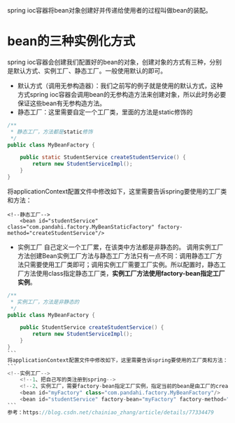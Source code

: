 spring ioc容器将bean对象创建好并传递给使用者的过程叫做bean的装配。

# bean的三种实例化方式

spring ioc容器会创建我们配置好的bean的对象，创建对象的方式有三种，分别是默认方式、实例工厂、静态工厂。一般使用默认的即可。

* 默认方式（调用无参构造器）：我们之前写的例子就是使用的默认方式，这种方式spring ioc容器会调用bean的无参构造方法来创建对象，所以此时务必要保证这些bean有无参构造方法。
* 静态工厂：这里需要自定一个工厂类，里面的方法是static修饰的

``` java
/**
 * 静态工厂，方法都是static修饰
 */
public class MyBeanFactory {

    public static StudentService createStudentService() {
        return new StudentServiceImpl();
    }
}

```

将applicationContext配置文件中修改如下，这里需要告诉spring要使用的工厂类和方法：

``` 
<!--静态工厂-->
    <bean id="studentService" class="com.pandahi.factory.MyBeanStaticFactory" factory-method="createStudentService"/>
```

- 实例工厂
自己定义一个工厂累，在该类中方法都是非静态的。
调用实例工厂方法创建Bean实例工厂方法与静态工厂方法只有一点不同：调用静态工厂方法只需要使用工厂类即可；调用实例工厂需要工厂实例。所以配置时，静态工厂方法使用class指定静态工厂类，**实例工厂方法使用factory-bean指定工厂实例**。
`````` JAVA
/**
 * 实例工厂，方法是非静态的
 */
public class MyBeanFactory {

    public StudentService createStudentService() {
        return new StudentServiceImpl();
    }
}
```
将applicationContext配置文件中修改如下，这里需要告诉spring要使用的工厂类和方法：
```
<!--实例工厂-->
    <!--1、把自己写的类注册到spring-->
    <!--2、实例工厂，需要factory-bean指定工厂实例，指定当前的bean是由工厂的createStudentService方法创建的-->
    <bean id="myFactory" class="com.pandahi.factory.MyBeanFactory"/>
    <bean id="studentService" factory-bean="myFactory" factory-method="createStudentService"/>
```
参考：https://blog.csdn.net/chainiao_zhang/article/details/77334479
